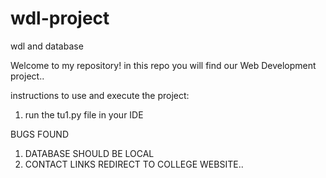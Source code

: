 # wdl-project

wdl and database


Welcome to my repository! in this repo you will find our Web Development project..

instructions to use and execute the project:
1. run the tu1.py file in your IDE

BUGS FOUND
1. DATABASE SHOULD BE LOCAL
2. CONTACT LINKS REDIRECT TO COLLEGE WEBSITE.. 
